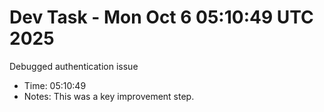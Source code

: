 # Dev Task - Mon Oct  6 05:10:49 UTC 2025
Debugged authentication issue
- Time: 05:10:49
- Notes: This was a key improvement step.
